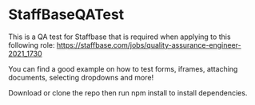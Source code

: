 # StaffBaseQATest

This is a QA test for Staffbase that is required when applying to this following role: https://staffbase.com/jobs/quality-assurance-engineer-2021_1730

You can find a good example on how to test forms, iframes, attaching documents, selecting dropdowns and more!

Download or clone the repo then run npm install to install dependencies.